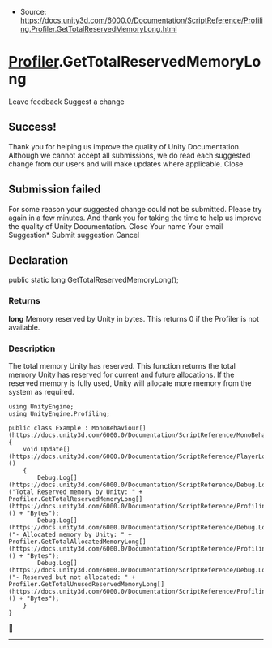 * Source: https://docs.unity3d.com/6000.0/Documentation/ScriptReference/Profiling.Profiler.GetTotalReservedMemoryLong.html

#  [Profiler](https://docs.unity3d.com/6000.0/Documentation/ScriptReference/Profiling.Profiler.html).GetTotalReservedMemoryLong
Leave feedback
Suggest a change
## Success!
Thank you for helping us improve the quality of Unity Documentation. Although we cannot accept all submissions, we do read each suggested change from our users and will make updates where applicable.
Close
## Submission failed
For some reason your suggested change could not be submitted. Please <a>try again</a> in a few minutes. And thank you for taking the time to help us improve the quality of Unity Documentation.
Close
Your name Your email Suggestion* Submit suggestion
Cancel
## Declaration
public static long GetTotalReservedMemoryLong(); 
### Returns
**long** Memory reserved by Unity in bytes. This returns 0 if the Profiler is not available. 
### Description
The total memory Unity has reserved.
This function returns the total memory Unity has reserved for current and future allocations. If the reserved memory is fully used, Unity will allocate more memory from the system as required.
```
using UnityEngine;
using UnityEngine.Profiling;  
  
public class Example : MonoBehaviour[](https://docs.unity3d.com/6000.0/Documentation/ScriptReference/MonoBehaviour.html)
{
    void Update[](https://docs.unity3d.com/6000.0/Documentation/ScriptReference/PlayerLoop.Update.html)()
    {
        Debug.Log[](https://docs.unity3d.com/6000.0/Documentation/ScriptReference/Debug.Log.html)("Total Reserved memory by Unity: " + Profiler.GetTotalReservedMemoryLong[](https://docs.unity3d.com/6000.0/Documentation/ScriptReference/Profiling.Profiler.GetTotalReservedMemoryLong.html)() + "Bytes");
        Debug.Log[](https://docs.unity3d.com/6000.0/Documentation/ScriptReference/Debug.Log.html)("- Allocated memory by Unity: " + Profiler.GetTotalAllocatedMemoryLong[](https://docs.unity3d.com/6000.0/Documentation/ScriptReference/Profiling.Profiler.GetTotalAllocatedMemoryLong.html)() + "Bytes");
        Debug.Log[](https://docs.unity3d.com/6000.0/Documentation/ScriptReference/Debug.Log.html)("- Reserved but not allocated: " + Profiler.GetTotalUnusedReservedMemoryLong[](https://docs.unity3d.com/6000.0/Documentation/ScriptReference/Profiling.Profiler.GetTotalUnusedReservedMemoryLong.html)() + "Bytes");
    }
}

```

* * *
